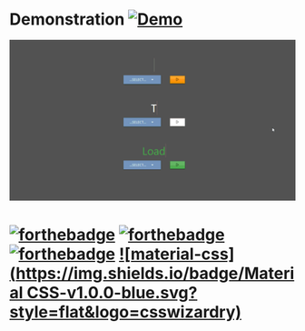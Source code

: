# Demonstration [![Demo](https://img.shields.io/badge/How-To-blueviolet.svg?style=for-the-badge&logo=discourse)](https://github.com/Rakitic07/ETL)

![ETLGif](https://github.com/Rakitic07/ETL/blob/master/ETLGIF.gif)


# [![forthebadge](https://forthebadge.com/images/badges/uses-html.svg)](https://forthebadge.com)  [![forthebadge](https://forthebadge.com/images/badges/uses-css.svg)](https://forthebadge.com)  [![forthebadge](https://forthebadge.com/images/badges/uses-js.svg)](https://forthebadge.com)  [![material-css](https://img.shields.io/badge/Material CSS-v1.0.0-blue.svg?style=flat&logo=csswizardry)](hhttps://materializecss.com/)